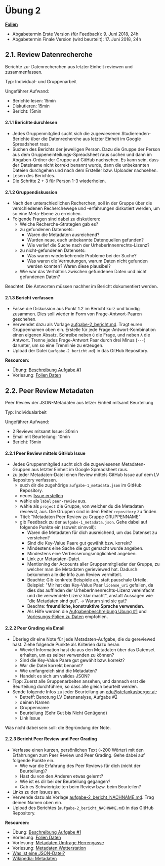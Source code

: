 # Übung 2

**[Folien](uebung/slides_aufgabe-2.pdf)**

* Abgabetermin Erste Version (für Feedback): 9. Juni 2018, 24h
* Abgabetermin Finale Version (wird beurteilt): 17. Juni 2018, 24h

## 2.1. Review Datenrecherche


Berichte zur Datenrecherchen aus letzter Einheit reviewen und zusammenfassen.


Typ: Individual- und Gruppenarbeit


Ungefährer Aufwand: 

* Berichte lesen: 15min
* Diskutieren: 15min
* Bericht: 15min

#### 2.1.1 Berichte durchlesen

* Jedes Gruppenmitglied sucht sich die zugewiesenen Studierenden-Berichte über die Datenrecherche aus letzter Einheit im Google Spreadsheet raus.
* Suchen des Berichts der jeweiligen Person. Dazu die Gruppe der Person aus dem Gruppeneinteilungs-Spreadsheet raus suchen und dann im Abgaben-Ordner der Gruppe auf GitHub nachsehen. Es kann sein, dass der Dateiname nicht korrekt benannt wurde, dann die unbekannten Dateien durchgehen und nach dem Ersteller bzw. Uploader nachsehen.
* Lesen des Berichtes. 
* Die Schritte 2 + 3 für Person 1-3 wiederholen.

#### 2.1.2 Gruppendiskussion

* Nach den unterschiedlichen Recherchen, soll in der Gruppe über die verschiedenen Recherchewege und -erfahrungen diskutiert werden, um so eine Meta-Ebene zu erreichen.
* Folgende Fragen sind dabei zu diskutieren:
    * Welche Recherche-Strategien gab es?
    * zu gefundenen Datensets:
        * Waren die Metadaten ausreichend?
        * Wurden neue, euch unbekannte Datenquellen gefunden?
        * Wie verlief die Suche nach der UrheberInnenrechts-Lizenz?
    * zu nicht-gefundenen Datensets:
        * Was waren wiederkehrende Probleme bei der Suche?
        * Was waren die Vermutungen, warum Daten nicht gefunden werden konnten? Waren diese plausibel?
    * Wie war das Verhältnis zwischen gefundenen Daten und nicht gefundenen Daten?

Beachtet: Die Antworten müssen nachher im Bericht dokumentiert werden.

#### 2.1.3 Bericht verfassen

* Fasse die Diskussion aus Punkt 1.2 im Bericht kurz und bündig zusammen. Dies soll wieder in Form von Frage-Antwort-Paaren geschehen.
* Verwendet dazu als Vorlage [aufgabe-2_bericht.md](templates/aufgabe-2_bericht.md). Tragt euren Gruppennamen oben ein. Erstelle für jede Frage-Antwort-Kombination einen eigenen Absatz. Schreibe neben `Q` die Frage, und neben `A` die Antwort. Trenne jedes Frage-Antwort Paar durch drei Minus (`---`) darunter, um so eine Trennlinie zu erzeugen. 
* Upload der Datei (`aufgabe-2_bericht.md`) in das GitHub Repository.

**Resourcen:**

* Übung: [Beschreibung Aufgabe #1](UE_1-daten.md)
* Vorlesung: [Folien Daten](../vorlesung/slides_2-daten.pdf)

## 2.2. Peer Review Metadaten


Peer Review der JSON-Metadaten aus letzer Einheit mitsamt Beurteilung.


Typ: Individualarbeit


Ungefährer Aufwand: 

* 2 Reviews mitsamt Issue: 30min
* Email mit Beurteilung: 10min
* Bericht: 15min


#### 2.2.1 Peer Review mittels GitHub Issue

* Jedes Gruppenmitglied sucht sich die zugewiesenen Metadaten-Gruppen aus letzter Einheit im Google Spreadsheet raus.
* zu jeder Metadaten-Datei einen Review mittels GitHub Issue auf  dem LV Repository verfassen.
    * such dir die zugehörige `aufgabe-1_metadata.json` im GitHub Repository.
    * neues [Issue erstellen](https://github.com/skasberger/datenanalyse-ss18/issues/new)
    * wähle als `label` `peer-review` aus.
    * wähle als `project` die Gruppe, von welcher du die Metadaten reviewst, aus. Die Gruppen sind in dem Reiter `repository` zu finden.
    * Titel: "Metadaten Peer Review zu Gruppe GRUPPENNAME"
    * gib Feedback zu der `aufgabe-1_metadata.json`. Gehe dabei auf folgende Punkte ein (soweit sinnvoll):
        * Waren die Metadaten für dich ausreichend, um das Datenset zu verstehen? 
    	* Sind die Key-Value Paare gut gewählt bzw. korrekt?
        * Mindestens eine Sache die gut gemacht wurde angeben.
        * Mindestens eine Verbesserungsmöglichkeit angeben.
        * Link zur Metadaten-Datei.
        * Mentioning der Accounts aller Gruppenmitglieder der Gruppe, zu welcher man die Metadaten gerieviewed hat. Dadurch bekommen alle die Info zum Review vermittelt.
    	* Beachte: Gib konkrete Beispiele an, statt pauschale Urteile. Beispiel: "Mir hat das Key-Value Paar `license_uri` gefallen, da dies das auffinden der UrheberInnenrechts-Lizenz vereinfacht und die verwendete Lizenz klar macht", anstatt Aussagen wie "die Metadaten sind gut". -> Warum sind sie gut?
    	* Beachte: **freundliche, konstruktive Sprache verwenden**.
    	* Als Hilfe werden die [Aufgabenbeschreibung Übung #1](UE_1-daten.md) und [Vorlesungs-Folien zu Daten](../vorlesung/slides_2-daten.pdf) empfohlen.

#### 2.2.2 Peer Grading via Email

* Überleg dir eine Note für jede Metadaten-Aufgabe, die du gereviewed hast. Ziehe folgende Punkte als Kriterien dazu heran:
  * Wieviel Information hast du aus den Metadaten über das Datenset erhalten, um es selber verwenden zu können?
  * Sind die Key-Value Paare gut gewählt bzw. korrekt?
  * War die Datei korrekt benannt?
  * Wie umfangreich sind die Metadaten?
  * Handelt es sich um valides JSON?
* Tipp: Zuerst alle Gruppenarbeiten ansehen, und dannach erst die Beurteilung durchführen, so dass alle gleich beurteilt werden.
* Sende folgende Infos zu jeder Beurteilung an edu@stefankasberger.at:
   * Betreff: Benotung LV Datenanalyse, Aufgabe #2
   * deinen Namen
   * Gruppenname
    * Beurteilung (Sehr Gut bis Nicht Genügend)
   * Link Issue

Was nicht dabei sein soll: die Begründung der Note.

#### 2.2.3 Bericht Peer Review und Peer Grading

* Verfasse einen kurzen, persönlichen Text (~200 Wörter) mit den Erfahrungen zum Peer Review und Peer Grading. Gehe dabei auf folgende Punkte ein.
    * Wie war die Erfahrung des Peer Reviews für dich (nicht der Beurteilung)?
    * Hast du von den Anderen etwas gelernt? 
    * Wie ist es dir bei der Beurteilung gegangen?
    * Gab es Schwierigkeiten beim Review bzw. beim Beurteilen?
* Links zu den Issues an.
* Verwende dazu als Vorlage [aufgabe-2_bericht_NACHNAME.md](templates/aufgabe-2_bericht_NACHNAME.md). Trag deinen Namen oben ein.
* Upload des Berichtes (`aufgabe-2_bericht_NACHNAME.md`) in das GitHub Repository.

**Resourcen:**

* Übung: [Beschreibung Aufgabe #1](UE_1-daten.md)
* Vorlesung: [Folien Daten](../vorlesung/slides_2-daten.pdf)
* Vorlesung: [Metadaten Umfrage Herrengasse](../data/theorie/metadata_umfrage-herrengasse.json)
* Vorlesung: [Metadaten Wetterstation](../data/theorie/metadata_wetterstation.json)
* [Was ist eine JSON-Datei?](https://de.wikipedia.org/wiki/JavaScript_Object_Notation)
* [Wikipedia: Metadaten](https://de.wikipedia.org/wiki/Metadaten)
